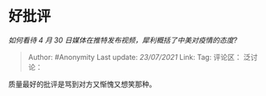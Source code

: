 # 好批评
*如何看待 4 月 30 日媒体在推特发布视频，犀利概括了中美对疫情的态度?*

> Author: #Anonymity
> Last update: *23/07/2021*
> Link:
> Tag:
> 评论区：
> 泛讨论：

质量最好的批评是骂到对方又惭愧又想笑那种。

